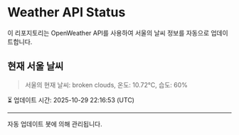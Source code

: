 
# Weather API Status

이 리포지토리는 OpenWeather API를 사용하여 서울의 날씨 정보를 자동으로 업데이트합니다.

## 현재 서울 날씨
> 서울의 현재 날씨: broken clouds, 온도: 10.72°C, 습도: 60%

⏳ 업데이트 시간: 2025-10-29 22:16:53 (UTC)

---
자동 업데이트 봇에 의해 관리됩니다.

